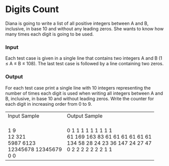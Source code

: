 # Digits Count

Diana is going to write a list of all positive integers between A and B, inclusive, in base 10 and without any leading zeros. She wants to know how many times each digit is going to be used.

### Input
Each test case is given in a single line that contains two integers A and B (1 ≤ A ≤ B ≤ 108). The last test case is followed by a line containing two zeros.

### Output
For each test case print a single line with 10 integers representing the number of times each digit is used when writing all integers between A and B, inclusive, in base 10 and without leading zeros. Write the counter for each digit in increasing order from 0 to 9.

<table>
    <tr>
        <td>
        Input Sample
        </td>
        <td>
        Output Sample
        </td>
    </tr>
    <tr>
        <td>
        <br>1  9<br>
        12  321<br>
        5987  6123<br>
        12345678  12345679<br>
        0  0
        </td>
        <td>
        0  1  1  1  1  1  1  1  1  1<br>
        61  169  163  83  61  61  61  61  61  61<br>
        134  58  28  24  23  36  147  24  27  47<br>
        0  2  2  2  2  2  2  2  1  1
        </td>
    </tr>
</table>